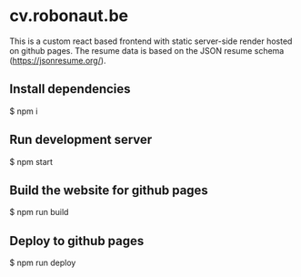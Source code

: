 # cv.robonaut.be

This is a custom react based frontend with static server-side render hosted on github pages. The resume data is based on the JSON resume schema (https://jsonresume.org/).

## Install dependencies

$ npm i

## Run development server

$ npm start

## Build the website for github pages

$ npm run build

## Deploy to github pages

$ npm run deploy
